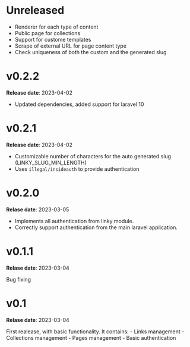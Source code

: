 # Unreleased

- Renderer for each type of content
- Public page for collections
- Support for custome templates
- Scrape of external URL for page content type
- Check uniqueness of both the custom and the generated slug

# v0.2.2

**Release date**: 2023-04-02

- Updated dependencies, added support for laravel 10

# v0.2.1

**Release date**: 2023-04-02

- Customizable number of characters for the auto generated slug (LINKY_SLUG_MIN_LENGTH)
- Uses `illegal/insideauth` to provide authentication

# v0.2.0

**Relase date**: 2023-03-05

- Implements all authentication from linky module.
- Correctly support authentication from the main laravel application.

# v0.1.1

**Relase date**: 2023-03-04

Bug fixing

# v0.1

**Relase date**: 2023-03-04

First realease, with basic functionality.
It contains:
    - Links management
    - Collections management
    - Pages management
    - Basic authentication
